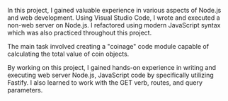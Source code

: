 
In this project, I gained valuable experience in various aspects of Node.js and web development. Using Visual Studio Code, I wrote and executed a non-web server on Node.js. I refactored using modern JavaScript syntax which was also practiced throughout this project.

The main task involved creating a "coinage" code module capable of calculating the total value of coin objects.

By working on this project, I gained hands-on experience in writing and executing web server Node.js, JavaScript code by specifically utilizing Fastify. I also learned to work with the GET verb, routes, and query parameters. 
